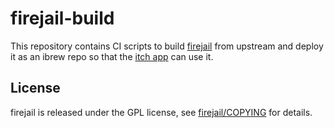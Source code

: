 # firejail-build

This repository contains CI scripts to build [firejail][] from upstream
and deploy it as an ibrew repo so that the [itch app][] can use it.

[firejail]: https://github.com/netblue30/firejail
[itch app]: https://github.com/itchio/itch

## License

firejail is released under the GPL license, see [firejail/COPYING][] for details.

[firejail/COPYING]: https://github.com/netblue30/firejail/blob/master/COPYING

